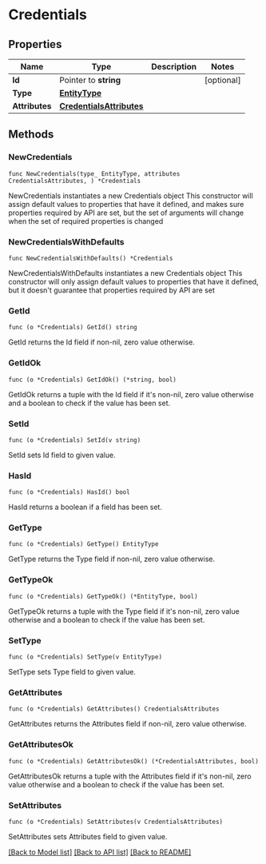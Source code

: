 # Credentials

## Properties

Name | Type | Description | Notes
------------ | ------------- | ------------- | -------------
**Id** | Pointer to **string** |  | [optional] 
**Type** | [**EntityType**](EntityType.md) |  | 
**Attributes** | [**CredentialsAttributes**](CredentialsAttributes.md) |  | 

## Methods

### NewCredentials

`func NewCredentials(type_ EntityType, attributes CredentialsAttributes, ) *Credentials`

NewCredentials instantiates a new Credentials object
This constructor will assign default values to properties that have it defined,
and makes sure properties required by API are set, but the set of arguments
will change when the set of required properties is changed

### NewCredentialsWithDefaults

`func NewCredentialsWithDefaults() *Credentials`

NewCredentialsWithDefaults instantiates a new Credentials object
This constructor will only assign default values to properties that have it defined,
but it doesn't guarantee that properties required by API are set

### GetId

`func (o *Credentials) GetId() string`

GetId returns the Id field if non-nil, zero value otherwise.

### GetIdOk

`func (o *Credentials) GetIdOk() (*string, bool)`

GetIdOk returns a tuple with the Id field if it's non-nil, zero value otherwise
and a boolean to check if the value has been set.

### SetId

`func (o *Credentials) SetId(v string)`

SetId sets Id field to given value.

### HasId

`func (o *Credentials) HasId() bool`

HasId returns a boolean if a field has been set.

### GetType

`func (o *Credentials) GetType() EntityType`

GetType returns the Type field if non-nil, zero value otherwise.

### GetTypeOk

`func (o *Credentials) GetTypeOk() (*EntityType, bool)`

GetTypeOk returns a tuple with the Type field if it's non-nil, zero value otherwise
and a boolean to check if the value has been set.

### SetType

`func (o *Credentials) SetType(v EntityType)`

SetType sets Type field to given value.


### GetAttributes

`func (o *Credentials) GetAttributes() CredentialsAttributes`

GetAttributes returns the Attributes field if non-nil, zero value otherwise.

### GetAttributesOk

`func (o *Credentials) GetAttributesOk() (*CredentialsAttributes, bool)`

GetAttributesOk returns a tuple with the Attributes field if it's non-nil, zero value otherwise
and a boolean to check if the value has been set.

### SetAttributes

`func (o *Credentials) SetAttributes(v CredentialsAttributes)`

SetAttributes sets Attributes field to given value.



[[Back to Model list]](../README.md#documentation-for-models) [[Back to API list]](../README.md#documentation-for-api-endpoints) [[Back to README]](../README.md)


